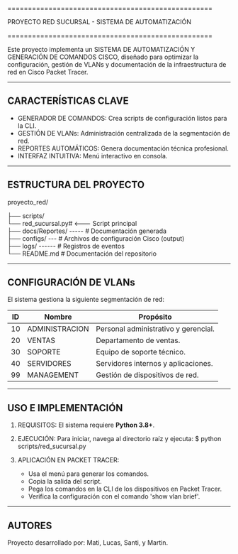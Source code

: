 ==================================================

PROYECTO RED SUCURSAL - SISTEMA DE AUTOMATIZACIÓN

==================================================

Este proyecto implementa un SISTEMA DE AUTOMATIZACIÓN Y GENERACIÓN DE
COMANDOS CISCO, diseñado para optimizar la configuración, gestión de VLANs
y documentación de la infraestructura de red en Cisco Packet Tracer.

--------------------------------------------------
CARACTERÍSTICAS CLAVE
--------------------------------------------------

- GENERADOR DE COMANDOS: Crea scripts de configuración listos para la CLI.
- GESTIÓN DE VLANs: Administración centralizada de la segmentación de red.
- REPORTES AUTOMÁTICOS: Genera documentación técnica profesional.
- INTERFAZ INTUITIVA: Menú interactivo en consola.

--------------------------------------------------
ESTRUCTURA DEL PROYECTO
--------------------------------------------------

proyecto_red/

├── scripts/  
└── red_sucursal.py# <--- Script principal  
├── docs/Reportes/ ----- # Documentación generada  
├── configs/ ---  # Archivos de configuración Cisco (output)  
├── logs/ ------ # Registros de eventos  
└── README.md              # Documentación del repositorio  

--------------------------------------------------
CONFIGURACIÓN DE VLANs
--------------------------------------------------

El sistema gestiona la siguiente segmentación de red:

| ID | Nombre         | Propósito
|----|----------------|-------------------------------------
| 10 | ADMINISTRACION | Personal administrativo y gerencial.
| 20 | VENTAS         | Departamento de ventas.
| 30 | SOPORTE        | Equipo de soporte técnico.
| 40 | SERVIDORES     | Servidores internos y aplicaciones.
| 99 | MANAGEMENT     | Gestión de dispositivos de red.

--------------------------------------------------
USO E IMPLEMENTACIÓN
--------------------------------------------------

1. REQUISITOS:
   El sistema requiere **Python 3.8+**.

2. EJECUCIÓN:
   Para iniciar, navega al directorio raíz y ejecuta:
   $ python scripts/red_sucursal.py

3. APLICACIÓN EN PACKET TRACER:
   - Usa el menú para generar los comandos.
   - Copia la salida del script.
   - Pega los comandos en la CLI de los dispositivos en Packet Tracer.
   - Verifica la configuración con el comando 'show vlan brief'.

--------------------------------------------------
AUTORES
--------------------------------------------------

Proyecto desarrollado por: Mati, Lucas, Santi, y Martin.